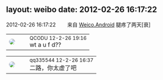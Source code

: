 layout: weibo
date: 2012-02-26 16:17:22
---
<meta name="referrer" content="no-referrer" />

2012-02-26 16:17:22  &nbsp;&nbsp;&nbsp;&nbsp;&nbsp;&nbsp; 来自 <a href="http://app.weibo.com/t/feed/l4RWD" rel="nofollow">Weico.Android</a>
腿疼了两天[衰] ​​​

<table style="width: 100%;">
  <tr>
    <td style="width: 40px;"><img style="border-radius:50%" src="https://tvax1.sinaimg.cn/crop.0.0.512.512.50/6b69631dly8g0l3egwcbcj20e80e8dfu.jpg?KID=imgbed,tva&Expires=1624467294&ssig=fwSZp9sNjV"></td>
    <td colspan="2"><small>QCODU 12-2-26 19:16</small><br/>wt a u f d??</td>
  </tr>
</table>

<table style="width: 100%;">
  <tr>
    <td style="width: 40px;"><img style="border-radius:50%" src="https://tva4.sinaimg.cn/crop.0.0.180.180.50/7d25944djw1e8qgp5bmzyj2050050aa8.jpg?KID=imgbed,tva&Expires=1624467294&ssig=7o9WkHxKsr"></td>
    <td colspan="2"><small>qq335544 12-2-26 16:37</small><br/>二路，你太虚了吧</td>
  </tr>
</table>
